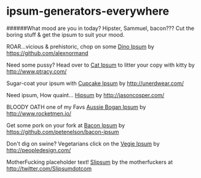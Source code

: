 ipsum-generators-everywhere
===========================

######What mood are you in today? Hipster, Sammuel, bacon??? Cut the boring stuff & get the ipsum to suit your mood.


ROAR...vicious & prehistoric, chop on some [Dino Ipsum](http://dinoipsum.herokuapp.com/) by https://github.com/alexnormand

Need some pussy? Head over to [Cat Ipsum](http://www.catipsum.com) to litter your copy with kitty by http://www.ptracy.com/

Sugar-coat your ipsum with [Cupcake Ipsum](http://www.cupcakeipsum.com) by http://unerdwear.com/

Need ipsum, How quaint... [Hipsum](http://hipsum.co) by http://jasoncosper.com/

BLOODY OATH one of my Favs [Aussie Bogan Ipsum](http://boganipsum.com) by http://www.rocketmen.io/

Get some pork on your fork at [Bacon Ipsum](http://baconipsum.com) by https://github.com/petenelson/bacon-ipsum

Don't dig on swine? Vegetarians click on the [Vegie Ipsum](http://veggieipsum.com) by http://peopledesign.com/

MotherFucking placeholder text! [Slipsum](http://slipsum.com) by the motherfuckers at http://twitter.com/Slipsumdotcom
